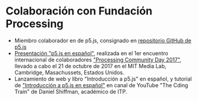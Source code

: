 # Colaboración con Fundación Processing

* Miembro colaborador en de p5.js, consignado en [repositorio GitHub de p5.js](https://github.com/processing/p5.js)
* [Presentación "p5.js en español"](https://www.youtube.com/watch?v=Ix5RTKRJW0A&index=8&list=PLMVpERuYgvujgdaBluS0_LLLn8T83laaa), realizada en el 1er encuentro internacional de colaboradores ["Processing Community Day 2017"](https://day.processing.org/), llevado a cabo el 21 de octubre de 2017 en el MIT Media Lab, Cambridge, Masachussets, Estados Unidos.
* Lanzamiento de web y libro "Introducción a p5.js" en español, y tutorial de ["Introducción a p5.js en español"](https://www.youtube.com/watch?v=ipMekhLS2M0&t=8950) en canal de YouTube "The Cding Train" de Daniel Shiffman, académico de ITP. 
